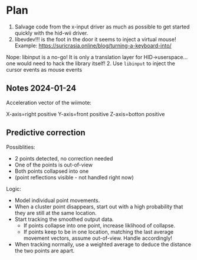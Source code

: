 # Plan

1. Salvage code from the x-input driver as much as possible to get started quickly
  with the hid-wii driver.
2. libevdev!!! is the foot in the door it seems to inject a virtual mouse!
    Example: https://suricrasia.online/blog/turning-a-keyboard-into/


Nope: libinput is a no-go! It is only a translation layer for HID->userspace...
one would need to hack the library itself!
2. Use `libinput` to inject the cursor events as mouse events

## Notes 2024-01-24

Acceleration vector of the wiimote:

X-axis=right positive
Y-axis=front positive
Z-axis=botton positive

## Predictive correction

Possiblities:

- 2 points detected, no correction needed
- One of the points is out-of-view
- Both points collapsed into one
- (point reflections visible - not handled right now)

Logic:

- Model individual point movements.
- When a cluster point disappears, start out with a high probability that they are
  still at the same location.
- Start tracking the smoothed output data.
  - If points collapse into one point, increase liklihood of collapse.
  - If points keep to be in one location, matching the last average movement
    vectors, assume out-of-view. Handle accordingly!
- When tracking normally, use a weighted average to deduce the distance the two
  points are apart.
